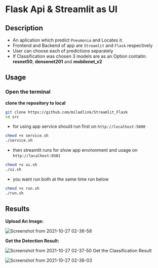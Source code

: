# Flask Api & Streamlit as UI

## Description

* An aplication which predict `Pneumonia` and Locates it.
* Frontend and Backend of app are `Streamlit` and `Flask` respectively
* User can choose each of predictions separately
* If Classification was chosen 3 models are as an Option contatin:
**resnet50**, **densenet201** and **mobilenet_v2**

## Usage

### Open the terminal

**clone the repository to local**

```bash
git clone https://github.com/miladlink/Streamlit_Flask
cd src
```

* for using app service should run first on  `http://localhost:5000`

```bash
chmod +x service.sh
./service.sh
```
* then streamlit runs for show app environment and usage on `http://localhost:8501`

```bash
chmod +x ui.sh
./ui.sh
```
* you want run both at the same time run below

```bash
chmod +x run.sh
./run.sh
```

## Results

**Upload An Image:**

![Screenshot from 2021-10-27 02-36-58](https://user-images.githubusercontent.com/81680367/139055613-63b0e661-96f7-4f53-ae58-f1b8749fe974.png)

**Get the Detection Result:**

![Screenshot from 2021-10-27 02-37-50](https://user-images.githubusercontent.com/81680367/139055623-1e14a6cb-c321-4894-99e3-c41dc88eba3d.png)
Get the Classification Result

![Screenshot from 2021-10-27 02-38-03](https://user-images.githubusercontent.com/81680367/139055640-fa00274a-c394-476c-aac9-ec0ac7909385.png)






